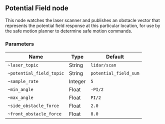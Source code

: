 ## Potential Field node

This node watches the laser scanner and publishes an obstacle vector
that represents the potential field response at this particular
location, for use by the safe motion planner to determine safe motion
commands.

### Parameters

| Name              | Type      | Default               |
| ----------------- | --------- | --------------------- |
| `~laser_topic`  | String    | `lidar/scan`   |
| `~potential_field_topic`   | String    | `potential_field_sum`     |
| `~sample_rate`  | Integer    | `5`  |
| `~min_angle`  | Float    | `-PI/2`   |
| `~max_angle`  | Float    | `PI/2`   |
| `~side_obstacle_force`  | Float    | `2.0`   |
| `~front_obstacle_force`  | Float    | `8.0`   |
